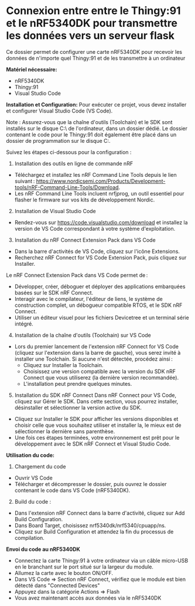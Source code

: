 # Connexion entre entre le Thingy:91 et le nRF5340DK pour transmettre les données vers un serveur flask

Ce dossier permet de configurer une carte nRF5340DK pour recevoir les données de n'importe quel Thingy:91 et de les transmettre à un ordinateur

**Matériel nécessaire:**
- nRF5340DK
- Thingy:91
- Visual Studio Code

**Installation et Configuration:**
Pour exécuter ce projet, vous devez installer et configurer Visual Studio Code (VS Code). 

Note : Assurez-vous que la chaîne d'outils (Toolchain) et le SDK sont installés sur le disque C:\ de l'ordinateur, dans un dossier dédié. Le dossier contenant le code pour le Thingy:91 doit également être placé dans un dossier de programmation sur le disque C:\.

Suivez les étapes ci-dessous pour la configuration :
1. Installation des outils en ligne de commande nRF
  - Téléchargez et installez les nRF Command Line Tools depuis le lien suivant : https://www.nordicsemi.com/Products/Development-tools/nRF-Command-Line-Tools/Download.
  - Les nRF Command Line Tools incluent nrfjprog, un outil essentiel pour flasher le firmware sur vos kits de développement Nordic.

2. Installation de Visual Studio Code
  - Rendez-vous sur https://code.visualstudio.com/download et installez la version de VS Code correspondant à votre système d'exploitation.

3. Installation du nRF Connect Extension Pack dans VS Code
  - Dans la barre d'activités de VS Code, cliquez sur l'icône Extensions.
  - Recherchez nRF Connect for VS Code Extension Pack, puis cliquez sur Installer.

Le nRF Connect Extension Pack dans VS Code permet de :
  - Développer, créer, déboguer et déployer des applications embarquées basées sur le SDK nRF Connect.
  - Interagir avec le compilateur, l'éditeur de liens, le système de construction complet, un débogueur compatible RTOS, et le SDK nRF Connect.
  - Utiliser un éditeur visuel pour les fichiers Devicetree et un terminal série intégré.

4. Installation de la chaîne d'outils (Toolchain) sur VS Code
- Lors du premier lancement de l'extension nRF Connect for VS Code (cliquez sur l'extension dans la barre de gauche), vous serez invité à installer une Toolchain. Si aucune n'est détectée, procédez ainsi :
    - Cliquez sur Installer la Toolchain.
    - Choisissez une version compatible avec la version du SDK nRF Connect que vous utiliserez (la dernière version recommandée).
    - L'installation peut prendre quelques minutes.

5. Installation du SDK nRF Connect
Dans nRF Connect pour VS Code, cliquez sur Gérer le SDK.
Dans cette section, vous pourrez installer, désinstaller et sélectionner la version active du SDK.
- Cliquez sur Installer le SDK pour afficher les versions disponibles et choisir celle que vous souhaitez utiliser et installer la, le mieux est de sélectionner la dernière sans parenthèse.
- Une fois ces étapes terminées, votre environnement est prêt pour le développement avec le SDK nRF Connect et Visual Studio Code.


**Utilisation du code:**
1. Chargement du code
- Ouvrir VS Code
- Télécharger et décompresser le dossier, puis ouvrez le dossier contenant le code dans VS Code (nRF5340DK).

2. Build du code :
- Dans l'extension nRF Connect dans la barre d'activité, cliquez sur Add Build Configuration.
- Dans Board Target, choisissez nrf5340dk/nrf5340/cpuapp/ns.
- Cliquez sur Build Configuration et attendez la fin du processus de compilation.

**Envoi du code au nRF5340DK**
- Connectez la carte Thingy:91 à votre ordinateur via un câble micro-USB en le branchant sur le port situé sur la largeur du module.
- Allumez la carte avec le bouton ON/OFF.
- Dans VS Code => Section nRF Connect, vérifiez que le module est bien détecté dans "Connected Devices"
- Appuyez dans la catégorie Actions => Flash
- Vous avez maintenant accès aux données via le nRF5340DK
